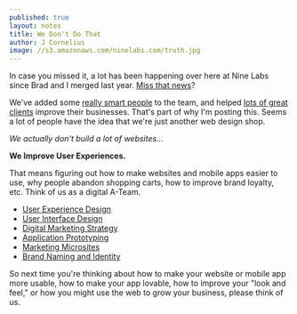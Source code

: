 ```yaml
---
published: true
layout: notes
title: We Don't Do That
author: J Cornelius
image: //s3.amazonaws.com/ninelabs.com/truth.jpg
---
```


In case you missed it, a lot has been happening over here at Nine Labs since Brad and I merged last year. [Miss that news](/notes/merger.html)?

We've added some [really smart people](/notes/growing-smart.html) to the team, and helped [lots of great clients](/about/reputation.html) improve their businesses. That's part of why I'm posting this. Seems a lot of people have the idea that we're just another web design shop.

_We actually don't build a lot of websites…_

**We Improve User Experiences.**

That means figuring out how to make websites and mobile apps easier to use, why people abandon shopping carts, how to improve brand loyalty, etc. Think of us as a digital A-Team.

- [User Experience Design](/work/user-experience-design.html)
- [User Interface Design](/work/user-interface-design.html)
- [Digital Marketing Strategy](/work/digital-strategy.html)
- [Application Prototyping](/work/application-prototyping.html)
- [Marketing Microsites](/work/marketing-microsites.html)
- [Brand Naming and Identity](/work/branding-identity.html)

So next time you're thinking about how to make your website or mobile app more usable, how to make your app lovable, how to improve your "look and feel," or how you might use the web to grow your business, please think of us.